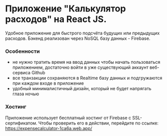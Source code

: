 # Приложение "Калькулятор расходов" на React JS.

Удобное приложение для быстрого подсчёта будущих или предыдущих расходов. Бэкенд реализован через NoSQL базу данных - Firebase. 

### Особенности
- не нужно тратить время на ввод данных чтобы начать пользоваться приложением, достаточно войти в уже существующий аккаунт веб-сервиса Github
- все транзакции сохраняются в Realtime базу данных и подгружаются при каждом входе в приложение
- удобный минималистичный дизайн, который не будет напрягать глаза ночью

### Хостинг
Приложение использует бесплатный хостинг от Firebase с SSL-сертификатом. Чтобы проверить его в действии, перейдите по ссылке:</br>
https://expensecalculator-1ca6a.web.app/
